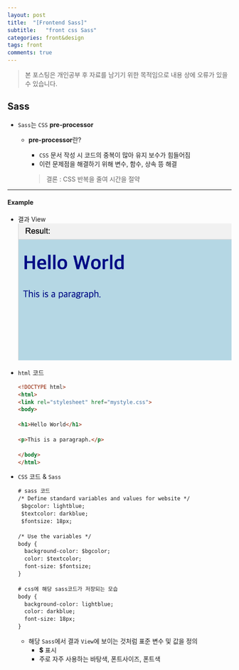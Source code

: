 ```yaml
---
layout: post
title:  "[Frontend Sass]"
subtitle:   "front css Sass"
categories: front&design
tags: front
comments: true
---
```

> 본 포스팅은 개인공부 후 자료를 남기기 위한 목적임으로 내용 상에 오류가 있을 수 있습니다.


## Sass

- `Sass`는 `CSS` **pre-processor**
	- **pre-processor**란?
		- `CSS` 문서 작성 시 코드의 중복이 많아 유지 보수가 힘들어짐
		- 이런 문제점을 해결하기 위해 변수, 함수, 상속 뜽 해결

		> 결론 : CSS 반복을 줄여 시간을 절약

----
#### Example

- 결과 View
	![Front-Sass](/assets/img/front/Sass_example_resultview01.png)

- `html` 코드

	```html
	<!DOCTYPE html>
	<html>
	<link rel="stylesheet" href="mystyle.css">
	<body>

	<h1>Hello World</h1>

	<p>This is a paragraph.</p>

	</body>
	</html>

	```

- `CSS` 코드 & `Sass`

	```html
	# sass 코드
	/* Define standard variables and values for website */
	 $bgcolor: lightblue;
	 $textcolor: darkblue;
	 $fontsize: 18px;

	/* Use the variables */
	body {
	  background-color: $bgcolor;
	  color: $textcolor;
	  font-size: $fontsize;
	}

	# css에 해당 sass코드가 저장되는 모습
	body {
	  background-color: lightblue;
	  color: darkblue;
	  font-size: 18px;
	}
	```
	- 해당 `Sass`에서 결과 `View`에 보이는 것처럼 표준 변수 및 값을 정의
		- **$** 표시
		- 주로 자주 사용하는 바탕색, 폰트사이즈, 폰트색

